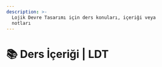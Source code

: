 ```yaml
---
description: >-
  Lojik Devre Tasarımı için ders konuları, içeriği veya
  notları
---
```


# 📚 Ders İçeriği \| LDT
